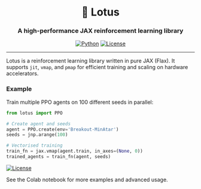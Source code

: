<div align="center">

  <h1> 🪷 Lotus</h1>
  
  <h3>A high-performance JAX reinforcement learning library</h3>
  
  [![Python](https://img.shields.io/badge/Python-3.10-blue.svg)](https://www.python.org/)
  [![License](https://img.shields.io/badge/License-Apache%202.0-orange.svg)](https://opensource.org/licenses/Apache-2.0)

</div>

---

Lotus is a reinforcement learning library written in pure JAX (Flax). It supports `jit`, `vmap`, and `pmap` for efficient training and scaling on hardware accelerators.

### Example

Train multiple PPO agents on 100 different seeds in parallel:

```python
from lotus import PPO

# Create agent and seeds
agent = PPO.create(env='Breakout-MinAtar')
seeds = jnp.arange(100)

# Vectorised training
train_fn = jax.vmap(agent.train, in_axes=(None, 0))
trained_agents = train_fn(agent, seeds)
```

[![License](https://colab.research.google.com/assets/colab-badge.svg)](https://colab.research.google.com/github/auxeno/lotus/blob/main/notebooks/demo.ipynb)

See the Colab notebook for more examples and advanced usage.
